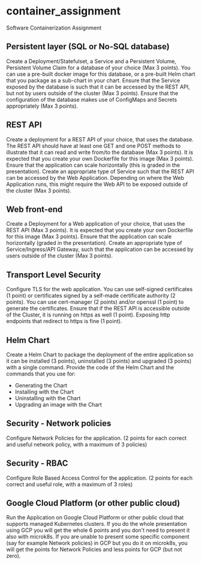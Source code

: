 # container_assignment
Software Containerization Assignment

## Persistent layer (SQL or No-SQL database)
Create a Deployment/Statefulset, a Service and a Persistent Volume, Persistent Volume Claim for a database of your choice (Max 3 points). You can use a pre-built docker image for this database, or a pre-built Helm chart that you package as a sub-chart in your chart. Ensure that the Service exposed by the database is such that it can be accessed by the REST API, but not by users outside of the cluster (Max 3 points). Ensure that the configuration of the database makes use of ConfigMaps and Secrets appropriately (Max 3 points).

## REST API
Create a deployment for a REST API of your choice, that uses the database. The REST API should have at least one GET and one POST methods to illustrate that it can read and write from/to the database (Max 3 points).
It is expected that you create your own Dockerfile for this image (Max 3 points). Ensure that the application can scale horizontally (this is graded in the presentation). Create an appropriate type of Service such that the REST API can be accessed by the Web Application. Depending on where the Web Application runs, this might require the Web API to be exposed outside of the cluster (Max 3 points).

## Web front-end
Create a Deployment for a Web application of your choice, that uses the REST API (Max 3 points). It is expected that you create your own Dockerfile for this image (Max 3 points). Ensure that the application can scale horizontally (graded in the presentation). Create an appropriate type of Service/Ingress/API Gateway, such that the application can be accessed by users outside of the cluster (Max 3 points).

## Transport Level Security 
Configure TLS for the web application. You can use self-signed certificates (1 point) or certificates signed by a self-made certificate authority (2 points). You can use cert-manager (2 points) and/or openssl (1 point) to generate the certificates. Ensure that if the REST API is accessible outside of the Cluster, it is running on https as well (1 point). Exposing http endpoints that redirect to https is fine (1 point).

## Helm Chart
Create a Helm Chart to package the deployment of the entire application so it can be installed (3 points), uninstalled (3 points) and upgraded (3 points) with a single command. Provide the code of the Helm Chart and the commands that you use for:
- Generating the Chart
- Installing with the Chart
- Uninstalling with the Chart
- Upgrading an image with the Chart

## Security - Network policies
Configure Network Policies for the application. (2 points for each correct and useful network policy, with a maximum of 3 policies)

## Security - RBAC
Configure Role Based Access Control for the application. (2 points for each correct and useful role, with a maximum of 3 roles)

## Google Cloud Platform (or other public cloud)
Run the Application on Google Cloud Platform or other public cloud that supports managed Kubernetes clusters. If you do the whole presentation using GCP you will get the whole 6 points and you don't need to present it also with microk8s. If you are unable to present some specific component (say for example Network policies) in GCP but you do it on microk8s, you will get the points for Network Policies and less points for GCP (but not zero).
